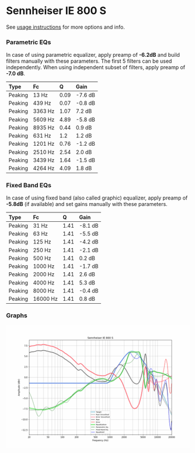 # Sennheiser IE 800 S
See [usage instructions](https://github.com/jaakkopasanen/AutoEq#usage) for more options and info.

### Parametric EQs
In case of using parametric equalizer, apply preamp of **-6.2dB** and build filters manually
with these parameters. The first 5 filters can be used independently.
When using independent subset of filters, apply preamp of **-7.0 dB**.

| Type    | Fc      |    Q | Gain    |
|:--------|:--------|:-----|:--------|
| Peaking | 13 Hz   | 0.09 | -7.6 dB |
| Peaking | 439 Hz  | 0.07 | -0.8 dB |
| Peaking | 3363 Hz | 1.07 | 7.2 dB  |
| Peaking | 5609 Hz | 4.89 | -5.8 dB |
| Peaking | 8935 Hz | 0.44 | 0.9 dB  |
| Peaking | 631 Hz  | 1.2  | 1.2 dB  |
| Peaking | 1201 Hz | 0.76 | -1.2 dB |
| Peaking | 2510 Hz | 2.54 | 2.0 dB  |
| Peaking | 3439 Hz | 1.64 | -1.5 dB |
| Peaking | 4264 Hz | 4.09 | 1.8 dB  |

### Fixed Band EQs
In case of using fixed band (also called graphic) equalizer, apply preamp of **-5.8dB**
(if available) and set gains manually with these parameters.

| Type    | Fc       |    Q | Gain    |
|:--------|:---------|:-----|:--------|
| Peaking | 31 Hz    | 1.41 | -8.1 dB |
| Peaking | 63 Hz    | 1.41 | -5.5 dB |
| Peaking | 125 Hz   | 1.41 | -4.2 dB |
| Peaking | 250 Hz   | 1.41 | -2.1 dB |
| Peaking | 500 Hz   | 1.41 | 0.2 dB  |
| Peaking | 1000 Hz  | 1.41 | -1.7 dB |
| Peaking | 2000 Hz  | 1.41 | 2.6 dB  |
| Peaking | 4000 Hz  | 1.41 | 5.3 dB  |
| Peaking | 8000 Hz  | 1.41 | -0.4 dB |
| Peaking | 16000 Hz | 1.41 | 0.8 dB  |

### Graphs
![](./Sennheiser%20IE%20800%20S.png)